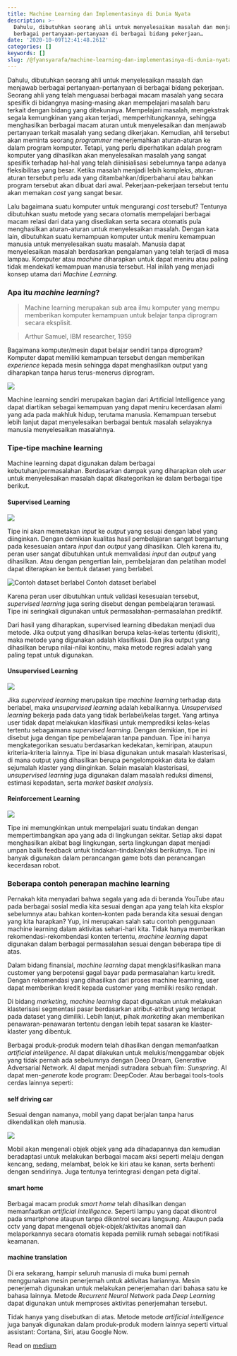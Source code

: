 ```yaml
---
title: Machine Learning dan Implementasinya di Dunia Nyata
description: >-
  Dahulu, dibutuhkan seorang ahli untuk menyelesaikan masalah dan menjawab
  berbagai pertanyaan-pertanyaan di berbagai bidang pekerjaan…
date: '2020-10-09T12:41:48.261Z'
categories: []
keywords: []
slug: /@fyansyarafa/machine-learning-dan-implementasinya-di-dunia-nyata-f49f7547af4c
---
```


Dahulu, dibutuhkan seorang ahli untuk menyelesaikan masalah dan menjawab berbagai pertanyaan-pertanyaan di berbagai bidang pekerjaan. Seorang ahli yang telah menguasai berbagai macam masalah yang secara spesifik di bidangnya masing-masing akan mempelajari masalah baru terkait dengan bidang yang ditekuninya. Mempelajari masalah, mengekstrak segala kemungkinan yang akan terjadi, memperhitungkannya, sehingga menghasilkan berbagai macam aturan untuk menyelesaikan dan menjawab pertanyaan terkait masalah yang sedang dikerjakan. Kemudian, ahli tersebut akan meminta seorang _programmer_ menerjemahkan aturan-aturan ke dalam program komputer. Tetapi, yang perlu diperhatikan adalah program komputer yang dihasilkan akan menyelesaikan masalah yang sangat spesifik terhadap hal-hal yang telah diinisialisasi sebelumnya tanpa adanya fleksibilitas yang besar. Ketika masalah menjadi lebih kompleks, aturan-aturan tersebut perlu ada yang ditambahkan/diperbaharui atau bahkan program tersebut akan dibuat dari awal. Pekerjaan-pekerjaan tersebut tentu akan memakan _cost_ yang sangat besar.

Lalu bagaimana suatu komputer untuk mengurangi _cost_ tersebut? Tentunya dibutuhkan suatu metode yang secara otomatis mempelajari berbagai macam relasi dari data yang disediakan serta secara otomatis pula menghasilkan aturan-aturan untuk menyelesaikan masalah. Dengan kata lain, dibutuhkan suatu kemampuan komputer untuk meniru kemampuan manusia untuk menyelesaikan suatu masalah. Manusia dapat menyelesaikan masalah berdasarkan pengalaman yang telah terjadi di masa lampau. Komputer atau _machine_ diharapkan untuk dapat meniru atau paling tidak mendekati kemampuan manusia tersebut. Hal inilah yang menjadi konsep utama dari _Machine Learning._

### Apa itu _machine learning_?

> Machine learning merupakan sub area ilmu komputer yang mempu memberikan komputer kemampuan untuk belajar tanpa diprogram secara eksplisit.

> Arthur Samuel, IBM researcher, 1959

Bagaimana komputer/mesin dapat belajar sendiri tanpa diprogram? Komputer dapat memiliki kemampuan tersebut dengan memberikan _experience_ kepada mesin sehingga dapat menghasilkan output yang diharapkan tanpa harus terus-menerus diprogram.

![](\images\img\1__07gR7X8__LE4FmkgjuYhCFA.png)


Machine learning sendiri merupakan bagian dari Artificial Intelligence yang dapat diartikan sebagai kemampuan yang dapat meniru kecerdasan alami yang ada pada makhluk hidup, terutama manusia. Kemampuan tersebut lebih lanjut dapat menyelesaikan berbagai bentuk masalah selayaknya manusia menyelesaikan masalahnya.

### Tipe-tipe machine learning

Machine learning dapat digunakan dalam berbagai kebutuhan/permasalahan. Berdasarkan dampak yang diharapkan oleh _user_ untuk menyelesaikan masalah dapat dikategorikan ke dalam berbagai tipe berikut.

#### Supervised Learning

![](\images\img\1__23VHNduP3__IK9__rBiVLZPA.png)

Tipe ini akan memetakan _input_ ke _output_ yang sesuai dengan label yang diinginkan. Dengan demikian kualitas hasil pembelajaran sangat bergantung pada kesesuaian antara _input_ dan _output_ yang dihasilkan. Oleh karena itu, peran user sangat dibutuhkan untuk memvalidasi _input_ dan _output_ yang dihasilkan. Atau dengan pengertian lain, pembelajaran dan pelatihan model dapat diterapkan ke bentuk dataset yang berlabel.

![Contoh dataset berlabel](\images\img\1__jSsviVLjXvWpvgl9MuKR3A.png)
Contoh dataset berlabel

Karena peran user dibutuhkan untuk validasi kesesuaian tersebut, _supervised learning_ juga sering disebut dengan pembelajaran terawasi. Tipe ini seringkali digunakan untuk permasalahan-permasalahan prediktif.

Dari hasil yang diharapkan, supervised learning dibedakan menjadi dua metode. Jika output yang dihasilkan berupa kelas-kelas tertentu (diskrit), maka metode yang digunakan adalah klasifikasi. Dan jika output yang dihasilkan berupa nilai-nilai kontinu, maka metode regresi adalah yang paling tepat untuk digunakan.

#### Unsupervised Learning

![](\images\img\1__0SkUsGp9ntltiYg4KJuPVQ.png)

Jika _supervised learning_ merupakan tipe _machine learning_ terhadap data berlabel, maka _unsupervised learning_ adalah kebalikannya. _Unsupervised learning_ bekerja pada data yang tidak berlabel/kelas target. Yang artinya user tidak dapat melakukan klasifikasi untuk memprediksi kelas-kelas tertentu sebagaimana _supervised learning_. Dengan demikian, tipe ini disebut juga dengan tipe pembelajaran tanpa panduan. Tipe ini hanya mengkategorikan sesuatu berdasarkan kedekatan, kemiripan, ataupun kriteria-kriteria lainnya. Tipe ini biasa digunakan untuk masalah klasterisasi, di mana output yang dihasilkan berupa pengelompokkan data ke dalam sejumalah klaster yang diinginkan. Selain masalah klasterisasi, _unsupervised learning_ juga digunakan dalam masalah reduksi dimensi, estimasi kepadatan, serta _market basket analysis_.

#### Reinforcement Learning

![](\images\img\1__u2NmeQ__NYwj8I3O2iWl6PA.png)

Tipe ini memungkinkan untuk mempelajari suatu tindakan dengan mempertimbangkan apa yang ada di lingkungan sekitar. Setiap aksi dapat menghasilkan akibat bagi lingkungan, serta lingkungan dapat menjadi umpan balik feedback untuk tindakan-tindakan/aksi berikutnya. Tipe ini banyak digunakan dalam perancangan game bots dan perancangan kecerdasan robot.

### Beberapa contoh penerapan machine learning

Pernakah kita menyadari bahwa segala yang ada di beranda YouTube atau pada berbagai sosial media kita sesuai dengan apa yang telah kita eksplor sebelumnya atau bahkan konten-konten pada beranda kita sesuai dengan yang kita harapkan? Yup, ini merupakan salah satu contoh penggunaan machine learning dalam aktivitas sehari-hari kita. Tidak hanya memberikan rekomendasi-rekombendasi konten tertentu, _machine learning_ dapat digunakan dalam berbagai permasalahan sesuai dengan beberapa tipe di atas.

Dalam bidang finansial, _machine learning_ dapat mengklasifikasikan mana customer yang berpotensi gagal bayar pada permasalahan kartu kredit. Dengan rekomendasi yang dihasilkan dari proses machine learning, user dapat memberikan kredit kepada customer yang memiliki resiko rendah.

Di bidang _marketing_, _machine learning_ dapat digunakan untuk melakukan klasterisasi segmentasi pasar berdasarkan atribut-atribut yang terdapat pada dataset yang dimiliki. Lebih lanjut, pihak _marketing_ akan memberikan penawaran-penawaran tertentu dengan lebih tepat sasaran ke klaster-klaster yang dibentuk.

Berbagai produk-produk modern telah dihasilkan dengan memanfaatkan _artificial intelligence_. AI dapat dilakukan untuk melukis/menggambar objek yang tidak pernah ada sebelumnya dengan Deep Dream, Generative Adversarial Network. AI dapat menjadi sutradara sebuah film: _Sunspring_. AI dapat men-_generate_ kode program: DeepCoder. Atau berbagai tools-tools cerdas lainnya seperti:

#### self driving car

Sesuai dengan namanya, mobil yang dapat berjalan tanpa harus dikendalikan oleh manusia.

![](\images\img\1__gzOkGrNVgr__4vd1sy37qMw.jpeg)

Mobil akan mengenali objek objek yang ada dihadapannya dan kemudian beradaptasi untuk melakukan berbagai macam aksi seperti melaju dengan kencang, sedang, melambat, belok ke kiri atau ke kanan, serta berhenti dengan sendirinya. Juga tentunya terintegrasi dengan peta digital.

#### smart home

Berbagai macam produk _smart home_ telah dihasilkan dengan memanfaatkan _artificial intelligence_. Seperti lampu yang dapat dikontrol pada smartphone ataupun tanpa dikontrol secara langsung. Ataupun pada cctv yang dapat mengenali objek-objek/aktivitas anomali dan melaporkannya secara otomatis kepada pemilik rumah sebagai notifikasi keamanan.

#### machine translation

Di era sekarang, hampir seluruh manusia di muka bumi pernah menggunakan mesin penerjemah untuk aktivitas hariannya. Mesin penerjemah digunakan untuk melakukan penerjemahan dari bahasa satu ke bahasa lainnya. Metode _Recurrent Neural Network_ pada _Deep Learning_ dapat digunakan untuk memproses aktivitas penerjemahan tersebut.

Tidak hanya yang disebutkan di atas. Metode metode _artificial intelligence_ juga banyak digunakan dalam produk-produk modern lainnya seperti virtual assistant: Cortana, Siri, atau Google Now.

Read on [medium](https://medium.com/@fyansyarafa/machine-learning-dan-implementasinya-di-dunia-nyata-f49f7547af4c)
